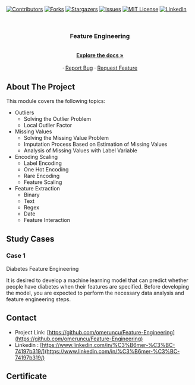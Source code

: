 [![Contributors][contributors-shield]][contributors-url]
[![Forks][forks-shield]][forks-url]
[![Stargazers][stars-shield]][stars-url]
[![Issues][issues-shield]][issues-url]
[![MIT License][license-shield]][license-url]
[![LinkedIn][linkedin-shield]][linkedin-url]

<!-- PROJECT LOGO -->
<br />
<p align="center">
  <a href="https://github.com/omeruncu/Feature-Engineering"></a>

  <h3 align="center">Feature Engineering</h3>

  <p align="center">
    <br />
    <a href="https://github.com/omeruncu/Feature-Engineering"><strong>Explore the docs »</strong></a>
    <br />
    <br />
    ·
    <a href="https://github.com/omeruncu/Feature-Engineering/issues">Report Bug</a>
    ·
    <a href="https://github.com/omeruncu/Feature-Engineering/issues">Request Feature</a>
  </p>
</p>

<!-- ABOUT THE PROJECT -->
## About The Project
This module covers the following topics:
- Outliers
  - Solving the Outlier Problem
  - Local Outlier Factor
- Missing Values
  - Solving the Missing Value Problem
  - Imputation Process Based on Estimation of Missing Values
  - Analysis of Missing Values ​​with Label Variable
- Encoding Scaling
  - Label Encoding
  - One Hot Encoding
  - Rare Encoding
  - Feature Scaling
- Feature Extraction
  - Binary
  - Text
  - Regex
  - Date
  - Feature Interaction

<!-- STUDY CASES -->
## Study Cases
### Case 1 

Diabetes Feature Engineering

It is desired to develop a machine learning model that can predict whether people have diabetes when their features are specified. Before developing the model, you are expected to perform the necessary data analysis and feature engineering steps.



<!-- CONTACT -->
## Contact

* Project Link: [https://github.com/omeruncu/Feature-Engineering](https://github.com/omeruncu/Feature-Engineering)
* Linkedin : [https://www.linkedin.com/in/%C3%B6mer-%C3%BC-74197b319/](https://www.linkedin.com/in/%C3%B6mer-%C3%BC-74197b319/)

## Certificate


<!-- MARKDOWN LINKS & IMAGES -->
<!-- https://www.markdownguide.org/basic-syntax/#reference-style-links -->
[contributors-shield]: https://img.shields.io/github/contributors/omeruncu/Feature-Engineering.svg?style=for-the-badge
[contributors-url]: https://github.com/omeruncu/Feature-Engineering/graphs/contributors
[forks-shield]: https://img.shields.io/github/forks/omeruncu/Feature-Engineering.svg?style=for-the-badge
[forks-url]: https://github.com/omeruncu/Feature-Engineering/network/members
[stars-shield]: https://img.shields.io/github/stars/omeruncu/Feature-Engineering.svg?style=for-the-badge
[stars-url]: https://github.com/omeruncu/Feature-Engineering/stargazers
[issues-shield]: https://img.shields.io/github/issues/omeruncu/Feature-Engineering.svg?style=for-the-badge
[issues-url]: https://github.com/omeruncu/Feature-Engineering/issues
[license-shield]: https://img.shields.io/github/license/omeruncu/Feature-Engineering.svg?style=for-the-badge
[license-url]: https://github.com/omeruncu/Feature-Engineering/blob/master/LICENSE.txt
[linkedin-shield]: https://img.shields.io/badge/-LinkedIn-black.svg?style=for-the-badge&logo=linkedin&colorB=555
[linkedin-url]: https://www.linkedin.com/in/%C3%B6mer-%C3%BC-74197b319/
